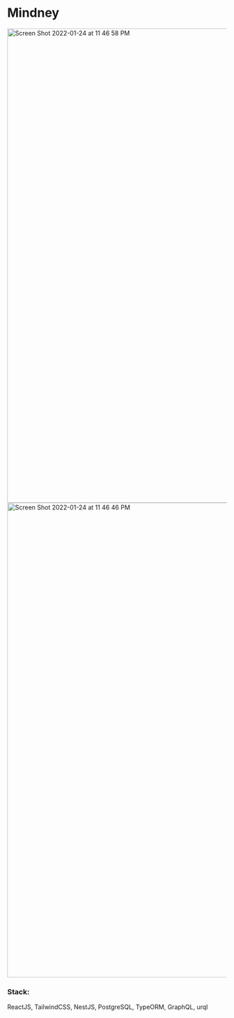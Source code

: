 # Mindney

<img width="1086" alt="Screen Shot 2022-01-24 at 11 46 58 PM" src="https://user-images.githubusercontent.com/62977699/150918589-8e335b05-ba7a-4ea6-a073-63880ebcc172.png">
<img width="1087" alt="Screen Shot 2022-01-24 at 11 46 46 PM" src="https://user-images.githubusercontent.com/62977699/150918600-9ab06350-d47a-4bba-83fd-e6bd75e18b89.png">


### Stack: 
ReactJS, TailwindCSS, NestJS, PostgreSQL, TypeORM, GraphQL, urql
